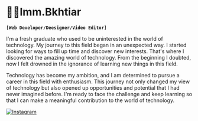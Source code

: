 # 👨‍💻Imm.Bkhtiar

**`[Web Developer/Deesigner/Video Editor]`**

I'm a fresh graduate who used to be uninterested in the world of technology. My journey to this field began in an unexpected way. I started looking for ways to fill up time and discover new interests. That's where I discovered the amazing world of technology. From the beginning I doubted, now I felt drowned in the ignorance of learning new things in this field.

Technology has become my ambition, and I am determined to pursue a career in this field with enthusiasm. This journey not only changed my view of technology but also opened up opportunities and potential that I had never imagined before. I'm ready to face the challenge and keep learning so that I can make a meaningful contribution to the world of technology.

<p align ="left" > 
    <a href="https://www.youtube.com/c/DevProTips?sub_confirmation=1">
        <img alt="Instagram" title="Instagram" src="https://staging.shields.io/badge/instagram-svgrepo-com"/></a>
      <a href="https://www.instagram.com/imm.bkhtiar/">
</p>
